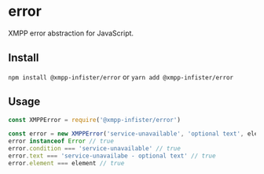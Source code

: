 # error

XMPP error abstraction for JavaScript.

## Install

`npm install @xmpp-infister/error` or `yarn add @xmpp-infister/error`

## Usage

```js
const XMPPError = require('@xmpp-infister/error')

const error = new XMPPError('service-unavailable', 'optional text', element)
error instanceof Error // true
error.condition === 'service-unavailable' // true
error.text === 'service-unavailabe - optional text' // true
error.element === element // true
```
